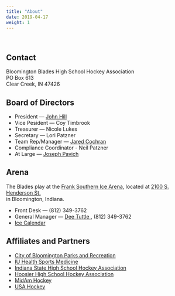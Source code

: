 ```yaml
---
title: "About"
date: 2019-04-17
weight: 1
---
```


<div class="sponsorcontainer">
  <a id="about-a1" href="#"><img id="about-s1" class="image sponsor"></a>
  <a id="about-a2" href="#"><img id="about-s2" class="image sponsor"></a>
</div>

Contact
-------
Bloomington Blades High School Hockey Association  
PO Box 613  
Clear Creek, IN 47426

Board of Directors
------------------
* President &mdash; [John Hill <span class="icon fa-envelope-o"></span>](mailto:jhill@bloomingtonblades.com)
* Vice Pesident &mdash; Coy Timbrook
* Treasurer &mdash; Nicole Lukes
* Secretary &mdash; Lori Patzner
* Team Rep/Manager &mdash; [Jared Cochran <span class="icon fa-envelope-o"></span>](mailto:jcochran@bloomingtonblades.com)
* Compliance Coordinator - Neil Patzner
* At Large &mdash; [Joseph Pavich <span class="icon fa-envelope-o"></span>](mailto:jpavich1@iuhealth.org)

Arena
-----
The Blades play at the [Frank Southern Ice Arena][rink], located at
[2100 S. Henderson St. <span class="icon fa-map-marker"></span>][map]  
in Bloomington, Indiana.

- Front Desk &mdash; (812) 349-3762
- General Manager &mdash; [Dee Tuttle <span class="icon fa-envelope-o"></span>][dee], (812) 349-3762  
- [Ice Calendar <span class="icon fa-calendar"></span>][rinkcal]

Affiliates and Partners
-----------------------

* [City of Bloomington Parks and Recreation][parks]
* [IU Health Sports Medicine][iuhealth]
* [Indiana State High School Hockey Association][ishsha]
* [Hoosier High School Hockey Association][hhsha]
* [MidAm Hockey][midam]
* [USA Hockey][usa]


[rink]: https://bloomington.in.gov/parks/facilities/frank-southern
[dee]: mailto:tuttled@bloomington.in.gov
[map]: https://www.google.com/maps/place/2100+S+Henderson+St,+Bloomington,+IN+47401/@39.1412293,-86.529133,17z/data=!3m1!4b1!4m5!3m4!1s0x886c66590dd701f1:0x2c4224b76654f9a2!8m2!3d39.1412252!4d-86.526939
[rinkcal]: https://calendar.google.com/calendar/embed?src=bloomington.in.gov_v7slvuin2lg2uajqbna2hbkts0@group.calendar.google.com&ctz=America/New_York
[parks]: https://bloomington.in.gov/parks
[iuhealth]: http://iuhealth.org/sports-medicine/
[ishsha]: http://www.ishsha.com
[hhsha]: http://www.ishsha.com/page/show/2687141-hoosier-championship
[midam]: http://www.midamhockey.com/
[usa]: http://www.usahockey.com/

